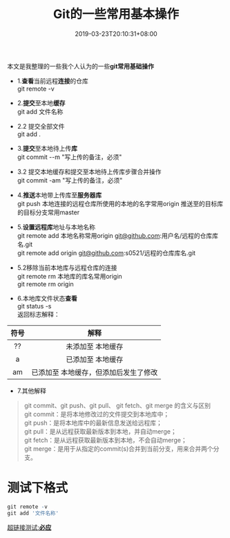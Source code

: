 ﻿---
title: "Git的一些常用基本操作"
date: 2019-03-23T20:10:31+08:00
draft: false
---
本文是我整理的一些我个人认为的一些**git常用基础操作**

* 1.**查看**当前远程**连接**的仓库  
git remote -v

* 2.**提交**至本地**缓存**  
git add 文件名称
*  2.2 提交全部文件  
git add .
* 3.**提交**至本地待上传**库**  
git commit --m "写上传的备注，必须"
* 3.2 提交本地缓存和提交至本地待上传库步骤合并操作  
git commit -am "写上传的备注，必须"
* 4.**推送**本地带上传库至**服务器库**  
git push 本地连接的远程仓库所使用的本地的名字常用origin 推送至的目标库的目标分支常用master  
* 5.**设置远程库**地址与本地名称  
git remote add 本地名称常用origin  git@github.com:用户名/远程的仓库库名.git  
git remote add origin  git@github.com:s0521/远程的仓库库名.git
* 5.2移除当前本地库与远程仓库的连接  
git remote rm 本地库的库名常用origin  
git remote rm origin
* 6.本地库文件状态**查看**  
git status -s  
返回标志解释：

|符号| 解释|
|:---:|:---:|
|??|未添加至 本地缓存|
|a|已添加至 本地缓存|
|am| 已添加至 本地缓存，但添加后发生了修改|

* 7.其他解释

> git commit、git push、git pull、 git fetch、git merge 的含义与区别  
> git commit：是将本地修改过的文件提交到本地库中；  
> git push：是将本地库中的最新信息发送给远程库；  
> git pull：是从远程获取最新版本到本地，并自动merge；  
> git fetch：是从远程获取最新版本到本地，不会自动merge；  
> git merge：是用于从指定的commit(s)合并到当前分支，用来合并两个分支。

# 测试下格式
```r
git remote -v
git add '文件名称'
```
[超链接测试:**必应**](http://www.bing.com)